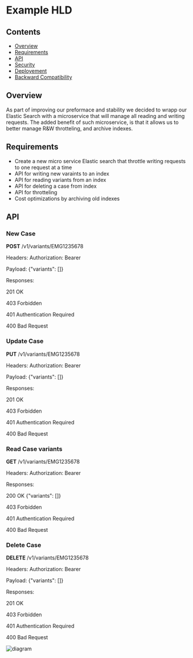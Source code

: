 # Example HLD

## Contents

* [Overview](#overview)
* [Requirements](#requirements)
* [API](#api) 
* [Security](#security) 
* [Deployement](#deployement) 
* [Backward Compatibility](#backward-compatibility) 


## Overview 
As part of improving our preformace and stability we decided to wrapp our Elastic Search with a microservice that will manage all reading and writing requests. 
The added benefit of such microservice, is that it allows us to better manage R&W throtteling, and archive indexes.



## Requirements
* Create a new micro service Elastic search that throttle writing requests to one request at a time
* API for writing new varaints to an index
* API for reading variants from an index
* API for deleting a case from index
* API for throtteling 
* Cost optimizations by archiving old indexes


## API 

### New Case
**POST** /v1/variants/EMG1235678

Headers: Authorization: Bearer <token>

Payload: {"variants": [<list of variants data>]}

Responses:

201 OK

403 Forbidden

401 Authentication Required

400 Bad Request

### Update Case
**PUT** /v1/variants/EMG1235678

Headers: Authorization: Bearer <token>

Payload: {"variants": [<list of variants data>]}

Responses:

201 OK

403 Forbidden

401 Authentication Required

400 Bad Request

### Read Case variants
**GET** /v1/variants/EMG1235678

Headers: Authorization: Bearer <token>

Responses:

200 OK
{"variants": [<list of variants data>]}

403 Forbidden

401 Authentication Required

400 Bad Request


### Delete Case
**DELETE** /v1/variants/EMG1235678

Headers: Authorization: Bearer <token>

Payload: {"variants": [<list of variants data>]}

Responses:

201 OK

403 Forbidden

401 Authentication Required

400 Bad Request



![diagram](http://www.plantuml.com/plantuml/svg/3SKn3W9120NGtbFe0HnwUqkhFG4YsI4PcCqVqCJJwslUnK96lRGmpZtpM3SYyAVjbhsUjHGo8pMooNHYjxpg5qm9jh3OoNcbWkxZlycc3EaF4ynDyJRHTepoqmy0)

